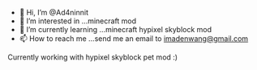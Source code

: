 - 👋 Hi, I’m @Ad4ninnit
- 👀 I’m interested in ...minecraft mod
- 🌱 I’m currently learning ...minecraft hypixel skyblock mod
- 📫 How to reach me ...send me an email to imadenwang@gmail.com

Currently working with hypixel skyblock pet mod :)
